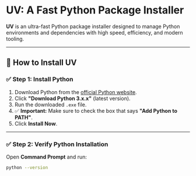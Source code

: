 # UV: A Fast Python Package Installer

**UV** is an ultra-fast Python package installer designed to manage Python environments and dependencies with high speed, efficiency, and modern tooling.

---

## 🚀 How to Install UV

### ✅ Step 1: Install Python

1. Download Python from the [official Python website](https://www.python.org/downloads/).
2. Click **"Download Python 3.x.x"** (latest version).
3. Run the downloaded `.exe` file.
4. ✅ **Important:** Make sure to check the box that says **"Add Python to PATH"**.
5. Click **Install Now**.

---

### ✅ Step 2: Verify Python Installation

Open **Command Prompt** and run:

```bash
python --version

